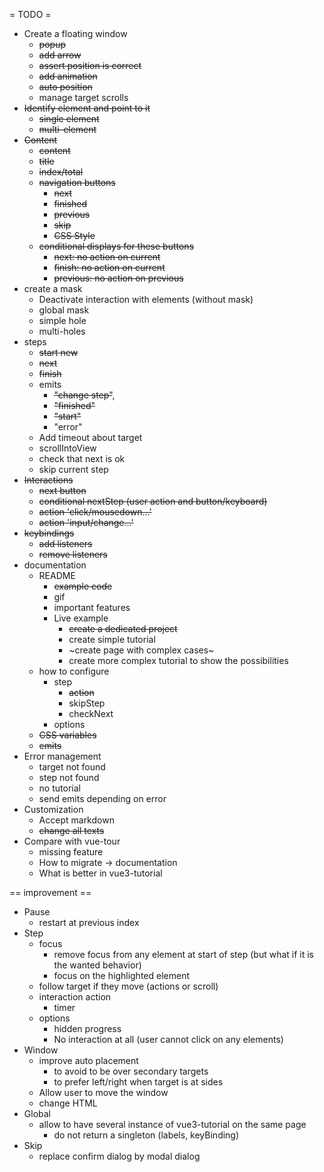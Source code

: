 = TODO =

* Create a floating window
    * ~~popup~~
    * ~~add arrow~~
    * ~~assert position is correct~~
    * ~~add animation~~
    * ~~auto position~~
    * manage target scrolls
* ~~Identify element and point to it~~
    * ~~single element~~
    * ~~multi-element~~
* ~~Content~~
    * ~~content~~
    * ~~title~~
    * ~~index/total~~
    * ~~navigation buttons~~
        * ~~next~~
        * ~~finished~~
        * ~~previous~~
        * ~~skip~~
        * ~~CSS Style~~
    * ~~conditional displays for these buttons~~
        * ~~next: no action on current~~
        * ~~finish: no action on current~~
        * ~~previous: no action on previous~~
* create a mask
    * Deactivate interaction with elements (without mask)
    * global mask
    * simple hole
    * multi-holes
* steps
    * ~~start new~~
    * ~~next~~
    * ~~finish~~
    * emits
        * ~~"change step"~~,
        * ~~"finished"~~
        * ~~"start"~~
        * "error"
    * Add timeout about target
    * scrollIntoView
    * check that next is ok
    * skip current step
* ~~Interactions~~
    * ~~next button~~
    * ~~conditional  nextStep (user action and button/keyboard)~~
    * ~~action 'click/mousedown...'~~
    * ~~action 'input/change...'~~
* ~~keybindings~~
    * ~~add listeners~~
    * ~~remove listeners~~
* documentation
    * README
        * ~~example code~~
        * gif
        * important features
        * Live example
            * ~~create a dedicated project~~
            * create simple tutorial
            * ~create page with complex cases~
            * create more complex tutorial to show the possibilities
    * how to configure
        * step
            * ~~action~~
            * skipStep
            * checkNext
        * options
    * ~~CSS variables~~
    * ~~emits~~
* Error management
    * target not found
    * step not found
    * no tutorial
    * send emits depending on error
* Customization
    * Accept markdown
    * ~~change all texts~~
* Compare with vue-tour
    * missing feature
    * How to migrate → documentation
    * What is better in vue3-tutorial

== improvement ==

* Pause
    * restart at previous index
* Step
    * focus
        * remove focus from any element at start of step (but what if it is the wanted behavior)
        * focus on the highlighted element
    * follow target if they move (actions or scroll)
    * interaction action
        * timer
    * options
        * hidden progress
        * No interaction at all (user cannot click on any elements)
* Window
    * improve auto placement
        * to avoid to be over secondary targets
        * to prefer left/right when target is at sides
    * Allow user to move the window
    * change HTML
* Global
    * allow to have several instance of vue3-tutorial on the same page
        * do not return a singleton (labels, keyBinding)
* Skip
    * replace confirm dialog by modal dialog
